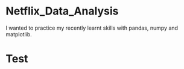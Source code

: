 # Netflix_Data_Analysis
I wanted to practice my recently learnt skills with pandas, numpy and matplotlib. 

# Test
